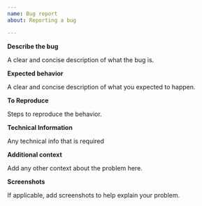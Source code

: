 ```yaml
---
name: Bug report
about: Reporting a bug

---
```


**Describe the bug**

A clear and concise description of what the bug is.

**Expected behavior**

A clear and concise description of what you expected to happen.

**To Reproduce**

Steps to reproduce the behavior.

**Technical Information**

Any technical info that is required

**Additional context**

Add any other context about the problem here.

**Screenshots**

If applicable, add screenshots to help explain your problem.

